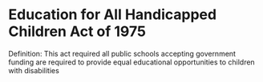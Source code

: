 # Education for All Handicapped Children Act of 1975

Definition: This act required all public schools accepting government funding are required to provide equal educational opportunities to children with disabilities